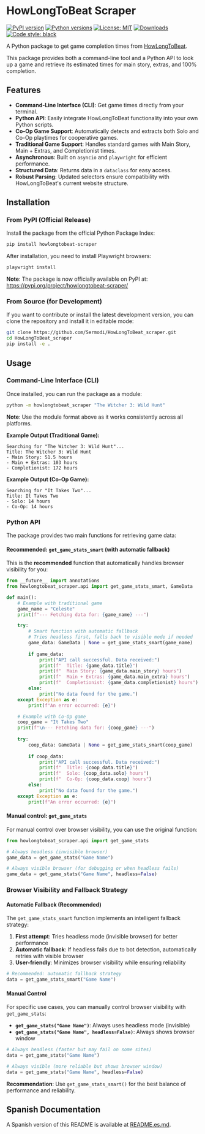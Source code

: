 # HowLongToBeat Scraper

[![PyPI version](https://badge.fury.io/py/howlongtobeat-scraper.svg)](https://badge.fury.io/py/howlongtobeat-scraper)
[![Python versions](https://img.shields.io/pypi/pyversions/howlongtobeat-scraper.svg)](https://pypi.org/project/howlongtobeat-scraper/)
[![License: MIT](https://img.shields.io/badge/License-MIT-yellow.svg)](https://opensource.org/licenses/MIT)
[![Downloads](https://pepy.tech/badge/howlongtobeat-scraper)](https://pepy.tech/project/howlongtobeat-scraper)
[![Code style: black](https://img.shields.io/badge/code%20style-black-000000.svg)](https://github.com/psf/black)

A Python package to get game completion times from [HowLongToBeat](https://howlongtobeat.com).

This package provides both a command-line tool and a Python API to look up a game and retrieve its estimated times for main story, extras, and 100% completion.

## Features

-   **Command-Line Interface (CLI)**: Get game times directly from your terminal.
-   **Python API**: Easily integrate HowLongToBeat functionality into your own Python scripts.
-   **Co-Op Game Support**: Automatically detects and extracts both Solo and Co-Op playtimes for cooperative games.
-   **Traditional Game Support**: Handles standard games with Main Story, Main + Extras, and Completionist times.
-   **Asynchronous**: Built on `asyncio` and `playwright` for efficient performance.
-   **Structured Data**: Returns data in a `dataclass` for easy access.
-   **Robust Parsing**: Updated selectors ensure compatibility with HowLongToBeat's current website structure.

## Installation

### From PyPI (Official Release)

Install the package from the official Python Package Index:

```bash
pip install howlongtobeat-scraper
```

After installation, you need to install Playwright browsers:

```bash
playwright install
```

**Note**: The package is now officially available on PyPI at: https://pypi.org/project/howlongtobeat-scraper/

### From Source (for Development)

If you want to contribute or install the latest development version, you can clone the repository and install it in editable mode:

```bash
git clone https://github.com/Sermodi/HowLongToBeat_scraper.git
cd HowLongToBeat_scraper
pip install -e .
```

## Usage

### Command-Line Interface (CLI)

Once installed, you can run the package as a module:

```bash
python -m howlongtobeat_scraper "The Witcher 3: Wild Hunt"
```

**Note**: Use the module format above as it works consistently across all platforms.

**Example Output (Traditional Game):**

```
Searching for "The Witcher 3: Wild Hunt"...
Title: The Witcher 3: Wild Hunt
- Main Story: 51.5 hours
- Main + Extras: 103 hours
- Completionist: 172 hours
```

**Example Output (Co-Op Game):**

```
Searching for "It Takes Two"...
Title: It Takes Two
- Solo: 14 hours
- Co-Op: 14 hours
```

### Python API

The package provides two main functions for retrieving game data:

#### Recommended: `get_game_stats_smart` (with automatic fallback)

This is the **recommended** function that automatically handles browser visibility for you:

```python
from __future__ import annotations
from howlongtobeat_scraper.api import get_game_stats_smart, GameData

def main():
    # Example with traditional game
    game_name = "Celeste"
    print(f"--- Fetching data for: {game_name} ---")

    try:
        # Smart function with automatic fallback
        # Tries headless first, falls back to visible mode if needed
        game_data: GameData | None = get_game_stats_smart(game_name)
        
        if game_data:
            print("API call successful. Data received:")
            print(f"  Title: {game_data.title}")
            print(f"  Main Story: {game_data.main_story} hours")
            print(f"  Main + Extras: {game_data.main_extra} hours")
            print(f"  Completionist: {game_data.completionist} hours")
        else:
            print("No data found for the game.")
    except Exception as e:
        print(f"An error occurred: {e}")

    # Example with Co-Op game
    coop_game = "It Takes Two"
    print(f"\n--- Fetching data for: {coop_game} ---")
    
    try:
        coop_data: GameData | None = get_game_stats_smart(coop_game)
        
        if coop_data:
            print("API call successful. Data received:")
            print(f"  Title: {coop_data.title}")
            print(f"  Solo: {coop_data.solo} hours")
            print(f"  Co-Op: {coop_data.coop} hours")
        else:
            print("No data found for the game.")
    except Exception as e:
        print(f"An error occurred: {e}")
```

#### Manual control: `get_game_stats`

For manual control over browser visibility, you can use the original function:

```python
from howlongtobeat_scraper.api import get_game_stats

# Always headless (invisible browser)
game_data = get_game_stats("Game Name")

# Always visible browser (for debugging or when headless fails)
game_data = get_game_stats("Game Name", headless=False)
```

### Browser Visibility and Fallback Strategy

#### Automatic Fallback (Recommended)

The `get_game_stats_smart` function implements an intelligent fallback strategy:

1. **First attempt**: Tries headless mode (invisible browser) for better performance
2. **Automatic fallback**: If headless fails due to bot detection, automatically retries with visible browser
3. **User-friendly**: Minimizes browser visibility while ensuring reliability

```python
# Recommended: automatic fallback strategy
data = get_game_stats_smart("Game Name")
```

#### Manual Control

For specific use cases, you can manually control browser visibility with `get_game_stats`:

- **`get_game_stats("Game Name")`**: Always uses headless mode (invisible)
- **`get_game_stats("Game Name", headless=False)`**: Always shows browser window

```python
# Always headless (faster but may fail on some sites)
data = get_game_stats("Game Name")

# Always visible (more reliable but shows browser window)
data = get_game_stats("Game Name", headless=False)
```

**Recommendation**: Use `get_game_stats_smart()` for the best balance of performance and reliability.

## Spanish Documentation

A Spanish version of this README is available at [README.es.md](README.es.md).